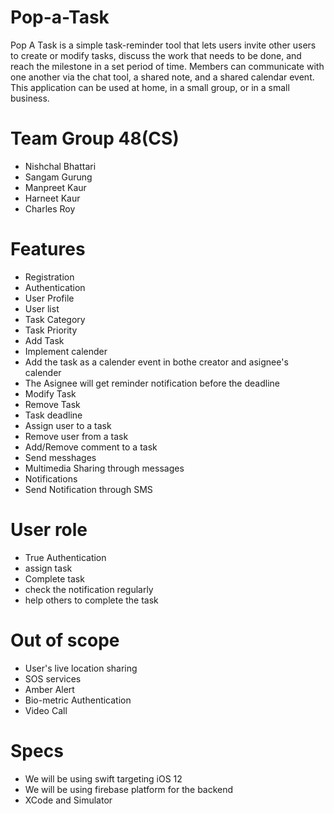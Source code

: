 # Pop-a-Task
Pop A Task is a simple task-reminder tool that lets users invite other users to create or modify tasks, discuss the work that needs to be done, and reach the milestone in a set period of time. Members can communicate with one another via the chat tool, a shared note, and a shared calendar event. This application can be used at home, in a small group, or in a small business.

# Team Group 48(CS)
- Nishchal Bhattari
- Sangam Gurung
- Manpreet Kaur
- Harneet Kaur
- Charles Roy

# Features
- Registration
- Authentication
- User Profile
- User list
- Task Category
- Task Priority
- Add Task
- Implement calender
- Add the task as a calender event in bothe creator and asignee's calender
- The Asignee will get reminder notification before the deadline
- Modify Task
- Remove Task
- Task deadline
- Assign user to a task
- Remove user from a task
- Add/Remove comment to a task
- Send messhages
- Multimedia Sharing through messages
- Notifications
- Send Notification through SMS

# User role

- True Authentication
- assign task
- Complete  task
- check the notification regularly
- help others to complete the task


# Out of scope
- User's live location sharing 
- SOS services 
- Amber Alert 
- Bio-metric Authentication
- Video Call

# Specs
- We will be using swift targeting iOS 12
- We will be using firebase platform for the backend
- XCode and Simulator
